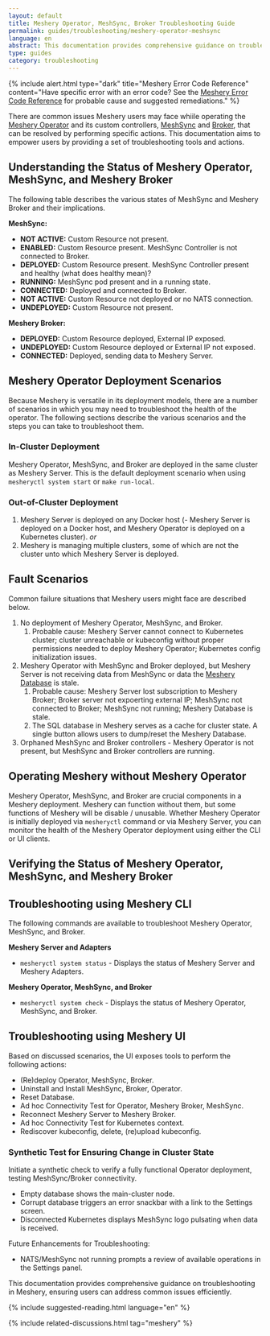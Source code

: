 ```yaml
---
layout: default
title: Meshery Operator, MeshSync, Broker Troubleshooting Guide
permalink: guides/troubleshooting/meshery-operator-meshsync
language: en
abstract: This documentation provides comprehensive guidance on troubleshooting in Meshery Operator, MeshSync and Broker, ensuring you can address common issues efficiently.
type: guides
category: troubleshooting
---
```


{% include alert.html type="dark" title="Meshery Error Code Reference" content="Have specific error with an error code? See the <a href='/reference/error-codes'>Meshery Error Code Reference</a> for probable cause and suggested remediations." %}

There are common issues Meshery users may face whiile operating the [Meshery Operator]({{site.baseurl}}/concepts/architecture/operator/) and its custom controllers, [MeshSync]({{site.baseurl}}/concepts/architecture/meshsync) and [Broker]({{site.baseurl}}/concepts/architecture/broker), that can be resolved by performing specific actions. This documentation aims to empower users by providing a set of troubleshooting tools and actions.

## Understanding the Status of Meshery Operator, MeshSync, and Meshery Broker

The following table describes the various states of MeshSync and Meshery Broker and their implications.

**MeshSync:**

- **NOT ACTIVE:** Custom Resource not present.
- **ENABLED:** Custom Resource present. MeshSync Controller is not connected to Broker.
- **DEPLOYED:** Custom Resource present. MeshSync Controller present and healthy (what does healthy mean)?
- **RUNNING:** MeshSync pod present and in a running state.
- **CONNECTED:** Deployed and connected to Broker.
- **NOT ACTIVE:** Custom Resource not deployed or no NATS connection.
- **UNDEPLOYED:** Custom Resource not present.

**Meshery Broker:**

- **DEPLOYED:** Custom Resource deployed, External IP exposed.
- **UNDEPLOYED:** Custom Resource deployed or External IP not exposed.
- **CONNECTED:** Deployed, sending data to Meshery Server.

## Meshery Operator Deployment Scenarios

Because Meshery is versatile in its deployment models, there are a number of scenarios in which you may need to troubleshoot the health of the operator. The following sections describe the various scenarios and the steps you can take to troubleshoot them.

### In-Cluster Deployment

Meshery Operator, MeshSync, and Broker are deployed in the same cluster as Meshery Server. This is the default deployment scenario when using `mesheryctl system start` or `make run-local`.

### Out-of-Cluster Deployment

1. Meshery Server is deployed on any Docker host (- Meshery Server is deployed on a Docker host, and Meshery Operator is deployed on a Kubernetes cluster).
_or_
2. Meshery is managing multiple clusters, some of which are not the cluster unto which Meshery Server is deployed.

## Fault Scenarios

Common failure situations that Meshery users might face are described below.

1. No deployment of Meshery Operator, MeshSync, and Broker.
    1. Probable cause: Meshery Server cannot connect to Kubernetes cluster; cluster unreachable or kubeconfig without proper permissions needed to deploy Meshery Operator; Kubernetes config initialization issues.
1. Meshery Operator with MeshSync and Broker deployed, but Meshery Server is not receiving data from MeshSync or data the [Meshery Database]({{site.baseurl}}/concepts/architecture/database) is stale.
    1. Probable cause: Meshery Server lost subscription to Meshery Broker; Broker server not expoerting external IP; MeshSync not connected to Broker; MeshSync not running; Meshery Database is stale.
    2. The SQL database in Meshery serves as a cache for cluster state. A single button allows users to dump/reset the Meshery Database.
1. Orphaned MeshSync and Broker controllers - Meshery Operator is not present, but MeshSync and Broker controllers are running.

## Operating Meshery without Meshery Operator

Meshery Operator, MeshSync, and Broker are crucial components in a Meshery deployment. Meshery can function without them, but some functions of Meshery will be disable / unusable. Whether Meshery Operator is initially deployed via `mesheryctl` command or via Meshery Server, you can monitor the health of the Meshery Operator deployment using either the CLI or UI clients.

## Verifying the Status of Meshery Operator, MeshSync, and Meshery Broker

## Troubleshooting using Meshery CLI

The following commands are available to troubleshoot Meshery Operator, MeshSync, and Broker.

**Meshery Server and Adapters**

- `mesheryctl system status` - Displays the status of Meshery Server and Meshery Adapters.

**Meshery Operator, MeshSync, and Broker**

- `mesheryctl system check` - Displays the status of Meshery Operator, MeshSync, and Broker.

## Troubleshooting using Meshery UI

Based on discussed scenarios, the UI exposes tools to perform the following actions:

- (Re)deploy Operator, MeshSync, Broker.
- Uninstall and Install MeshSync, Broker, Operator.
- Reset Database.
- Ad hoc Connectivity Test for Operator, Meshery Broker, MeshSync.
- Reconnect Meshery Server to Meshery Broker.
- Ad hoc Connectivity Test for Kubernetes context.
- Rediscover kubeconfig, delete, (re)upload kubeconfig.

### Synthetic Test for Ensuring Change in Cluster State

Initiate a synthetic check to verify a fully functional Operator deployment, testing MeshSync/Broker connectivity.

- Empty database shows the main-cluster node.
- Corrupt database triggers an error snackbar with a link to the Settings screen.
- Disconnected Kubernetes displays MeshSync logo pulsating when data is received.

<div class="section">
Future Enhancements for Troubleshooting:

- NATS/MeshSync not running prompts a review of available operations in the Settings panel.

</div>

This documentation provides comprehensive guidance on troubleshooting in Meshery, ensuring users can address common issues efficiently.

{% include suggested-reading.html language="en" %}

{% include related-discussions.html tag="meshery" %}